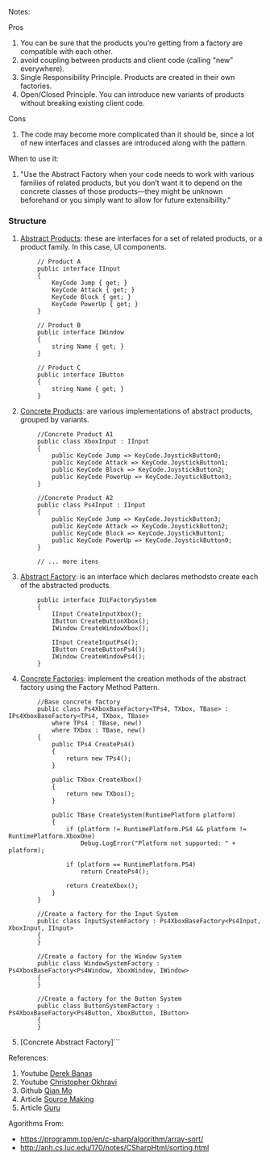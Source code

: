 Notes: 

Pros
1. You can be sure that the products you’re getting from a factory are compatible with each other.
2. avoid coupling between products and client code (calling "new" everywhere).
3. Single Responsibility Principle. Products are created in their own factories.
4. Open/Closed Principle. You can introduce new variants of products without breaking existing client code.

Cons
1. The code may become more complicated than it should be, since a lot of new interfaces and classes are introduced along with the pattern.

When to use it:
1. "Use the Abstract Factory when your code needs to work with various families of related products, but you don’t want it to depend on the concrete classes of those products—they might be unknown beforehand or you simply want to allow for future extensibility."

### Structure

1. [Abstract Products](https://github.com/ycarowr/DesignPatterns/blob/master/Assets/Creational/AbstractFactory/UiSystemPlatformsFactory/Scripts/UiSystemPlatformsFactoryUsage.Products.cs): these are interfaces for a set of related products, or a product family. In this case, UI components.
```
        // Product A
        public interface IInput
        {
            KeyCode Jump { get; }
            KeyCode Attack { get; }
            KeyCode Block { get; }
            KeyCode PowerUp { get; }
        }

        // Product B
        public interface IWindow
        {
            string Name { get; }
        }

        // Product C
        public interface IButton
        {
            string Name { get; }
        }
```
2. [Concrete Products](https://github.com/ycarowr/DesignPatterns/blob/master/Assets/Creational/AbstractFactory/UiSystemPlatformsFactory/Scripts/UiSystemPlatformsFactoryUsage.ConcreteProducts.cs): are various implementations of abstract products, grouped by variants.
```
        //Concrete Product A1
        public class XboxInput : IInput
        {
            public KeyCode Jump => KeyCode.JoystickButton0;
            public KeyCode Attack => KeyCode.JoystickButton1;
            public KeyCode Block => KeyCode.JoystickButton2;
            public KeyCode PowerUp => KeyCode.JoystickButton3;
        }
        
        //Concrete Product A2
        public class Ps4Input : IInput
        {
            public KeyCode Jump => KeyCode.JoystickButton3;
            public KeyCode Attack => KeyCode.JoystickButton2;
            public KeyCode Block => KeyCode.JoystickButton1;
            public KeyCode PowerUp => KeyCode.JoystickButton0;
        }
        
        // ... more itens
```

3. [Abstract Factory](https://github.com/ycarowr/DesignPatterns/blob/master/Assets/Creational/AbstractFactory/UiSystemPlatformsFactory/Scripts/UiSystemPlatformsFactoryUsage.UiFactorySystem.cs): is an interface which declares methodsto create each of the abstracted products.
```
        public interface IUiFactorySystem
        {
            IInput CreateInputXbox();
            IButton CreateButtonXbox();
            IWindow CreateWindowXbox();

            IInput CreateInputPs4();
            IButton CreateButtonPs4();
            IWindow CreateWindowPs4();
        }
```
4. [Concrete Factories](https://github.com/ycarowr/DesignPatterns/blob/master/Assets/Creational/AbstractFactory/UiSystemPlatformsFactory/Scripts/UiSystemPlatformsFactoryUsage.Factories.cs): implement the creation methods of the abstract factory using the Factory Method Pattern.
```
        //Base concrete factory
        public class Ps4XboxBaseFactory<TPs4, TXbox, TBase> : IPs4XboxBaseFactory<TPs4, TXbox, TBase>
            where TPs4 : TBase, new()
            where TXbox : TBase, new()
        {
            public TPs4 CreatePs4()
            {
                return new TPs4();
            }

            public TXbox CreateXbox()
            {
                return new TXbox();
            }

            public TBase CreateSystem(RuntimePlatform platform)
            {
                if (platform != RuntimePlatform.PS4 && platform != RuntimePlatform.XboxOne)
                    Debug.LogError("Platform not supported: " + platform);

                if (platform == RuntimePlatform.PS4)
                    return CreatePs4();

                return CreateXbox();
            }
        }

        //Create a factory for the Input System
        public class InputSystemFactory : Ps4XboxBaseFactory<Ps4Input, XboxInput, IInput>
        {
        }

        //Create a factory for the Window System
        public class WindowSystemFactory : Ps4XboxBaseFactory<Ps4Window, XboxWindow, IWindow>
        {
        }

        //Create a factory for the Button System
        public class ButtonSystemFactory : Ps4XboxBaseFactory<Ps4Button, XboxButton, IButton>
        {
        }
```

5. [Concrete Abstract Factory]```

References:
1. Youtube [Derek Banas](https://www.youtube.com/watch?v=xbjAsdAK4xQ&list=PLF206E906175C7E07&index=6)
2. Youtube [Christopher Okhravi](https://www.youtube.com/watch?v=v-GiuMmsXj4&list=PLrhzvIcii6GNjpARdnO4ueTUAVR9eMBpc&index=5)
3. Github [Qian Mo](https://github.com/QianMo/Unity-Design-Pattern/tree/master/Assets/Creational%20Patterns/Abstract%20Factory%20Pattern)
4. Article [Source Making](https://sourcemaking.com/design_patterns/abstract_factory)
5. Article [Guru](https://refactoring.guru/design-patterns/abstract-factory)


Agorithms From: 
- https://programm.top/en/c-sharp/algorithm/array-sort/
- http://anh.cs.luc.edu/170/notes/CSharpHtml/sorting.html